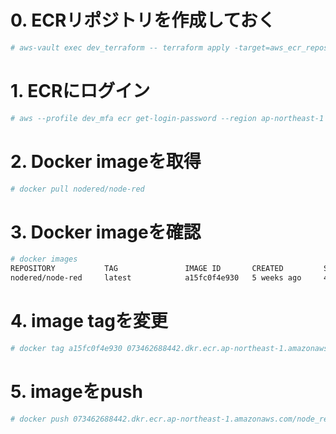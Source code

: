# 0. ECRリポジトリを作成しておく

```sh
# aws-vault exec dev_terraform -- terraform apply -target=aws_ecr_repository.node_red -target=aws_ecr_repository_policy.node_red
```

# 1. ECRにログイン

```sh
# aws --profile dev_mfa ecr get-login-password --region ap-northeast-1 | docker login --username AWS --password-stdin 073462688442.dkr.ecr.ap-northeast-1.amazonaws.com
```
# 2. Docker imageを取得

```sh
# docker pull nodered/node-red
```

# 3. Docker imageを確認

```sh
# docker images
REPOSITORY           TAG               IMAGE ID       CREATED         SIZE
nodered/node-red     latest            a15fc0f4e930   5 weeks ago     475MB
```

# 4. image tagを変更

```sh
# docker tag a15fc0f4e930 073462688442.dkr.ecr.ap-northeast-1.amazonaws.com/node_red:latest
```

# 5. imageをpush

```sh
# docker push 073462688442.dkr.ecr.ap-northeast-1.amazonaws.com/node_red:latest
```